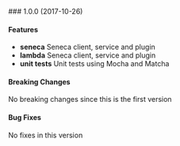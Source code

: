 <a name="1.0.0"></a> ### 1.0.0 (2017-10-26)

#### Features
* **seneca** Seneca client, service and plugin
* **lambda** Seneca client, service and plugin
* **unit tests** Unit tests using Mocha and Matcha

#### Breaking Changes
No breaking changes since this is the first version

#### Bug Fixes
No fixes in this version

